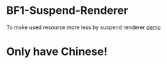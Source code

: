# BF1-Suspend-Renderer
To make used resourse more less by suspend renderer 
[demo](https://www.bilibili.com/video/BV1QB4y1S7LG)  
# Only have Chinese! 
